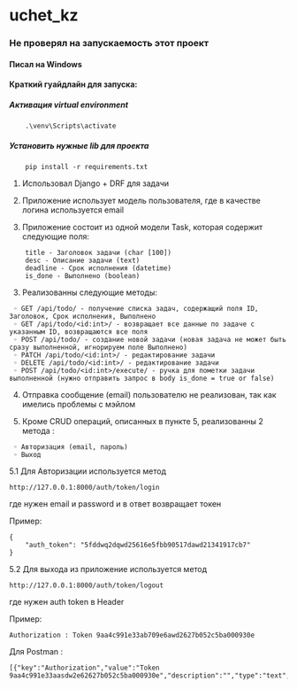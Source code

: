 # uchet_kz

### Не проверял на запускаемость этот проект
#### Писал на Windows

#### Краткий гуайдлайн для запуска:

##### Активация virtual environment
```
    .\venv\Scripts\activate
```

##### Установить нужные lib для проекта
```
    pip install -r requirements.txt
```

1. Использовал Django + DRF для задачи

2. Приложение использует модель пользователя, где в качестве логина используется email

3. Приложение состоит из одной модели Task, которая содержит следующие поля:
```
    title - Заголовок задачи (char [100])
    desc - Описание задачи (text)
    deadline - Срок исполнения (datetime)
    is_done - Выполнено (boolean)
```
3. Реализованны следующие методы:

```
 ◦ GET /api/todo/ - получение списка задач, содержащий поля ID, Заголовок, Срок исполнения, Выполнено
 ◦ GET /api/todo/<id:int>/ - возвращает все данные по задаче с указанным ID, возвращаются все поля
 ◦ POST /api/todo/ - создание новой задачи (новая задача не может быть сразу выполненной, игнорируем поле Выполнено)
 ◦ PATCH /api/todo/<id:int>/ - редактирование задачи
 ◦ DELETE /api/todo/<id:int>/ - редактирование задачи
 ◦ POST /api/todo/<id:int>/execute/ - ручка для пометки задачи выполненной (нужно отправить запрос в body is_done = true or false) 
```

4. Отправка сообщение (email) пользователю не реализован, так как имелись проблемы с мэйлом

5. Кроме CRUD операций, описанных в пункте 5, реализованны 2 метода :
```
 ◦ Авторизация (email, пароль)
 ◦ Выход
```

5.1 Для Авторизации используется метод 

    http://127.0.0.1:8000/auth/token/login

где нужен email и password и в ответ возвращает токен 

Пример:
```
{
    "auth_token": "5fddwq2dqwd25616e5fbb90517dawd21341917cb7"
}
```
5.2 Для выхода из приложение используется метод 

    http://127.0.0.1:8000/auth/token/logout 

где нужен auth token в Header

Пример:
```
Authorization : Token 9aa4c991e33ab709e6awd2627b052c5ba000930e
```
Для Postman : 
```
[{"key":"Authorization","value":"Token 9aa4c991e33aasdw2e62627b052c5ba000930e","description":"","type":"text","enabled":true}]  
```